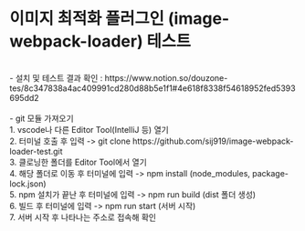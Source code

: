 <h1>이미지 최적화 플러그인 (image-webpack-loader) 테스트</h1><br />
- 설치 및 테스트 결과 확인 : https://www.notion.so/douzone-tes/8c347838a4ac409991cd280d88b5e1f1#4e618f8338f54618952fed5393695dd2<br /><br />
- git 모듈 가져오기<br />
1. vscode나 다른 Editor Tool(IntelliJ 등) 열기<br />
2. 터미널 호출 후 입력 -> git clone https://github.com/sij919/image-webpack-loader-test.git<br />
3. 클로닝한 폴더를 Editor Tool에서 열기<br />
4. 해당 폴더로 이동 후 터미널에 입력 -> npm install (node_modules, package-lock.json)<br />
5. npm 설치가 끝난 후 터미널에 입력 -> npm run build (dist 폴더 생성)<br />
6. 빌드 후 터미널에 입력 -> npm run start (서버 시작)<br />
7. 서버 시작 후 나타나는 주소로 접속해 확인<br />